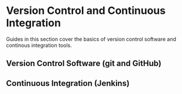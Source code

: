 # Version Control and Continuous Integration

Guides in this section cover the basics of version control software and continous integration tools.

## Version Control Software (git and GitHub)

## Continuous Integration (Jenkins)

